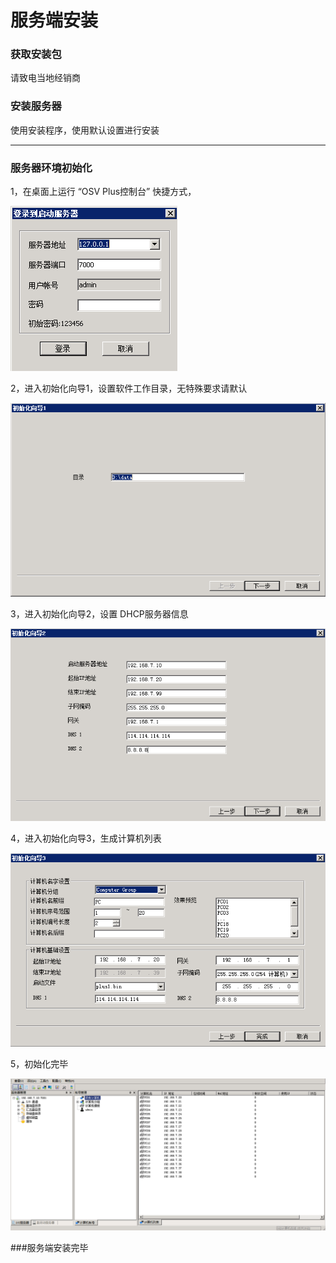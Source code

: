 # 服务端安装

### 获取安装包

请致电当地经销商

### 安装服务器

使用安装程序，使用默认设置进行安装

---

### 服务器环境初始化


1，在桌面上运行 “OSV Plus控制台” 快捷方式，
   
 ![](/assets/c0.png)

2，进入初始化向导1，设置软件工作目录，无特殊要求请默认

![](/assets/c1.png)

3，进入初始化向导2，设置 DHCP服务器信息

![](/assets/c2.png)

4，进入初始化向导3，生成计算机列表

![](/assets/c3.png)

5，初始化完毕

![](/assets/c4.png)


###服务端安装完毕